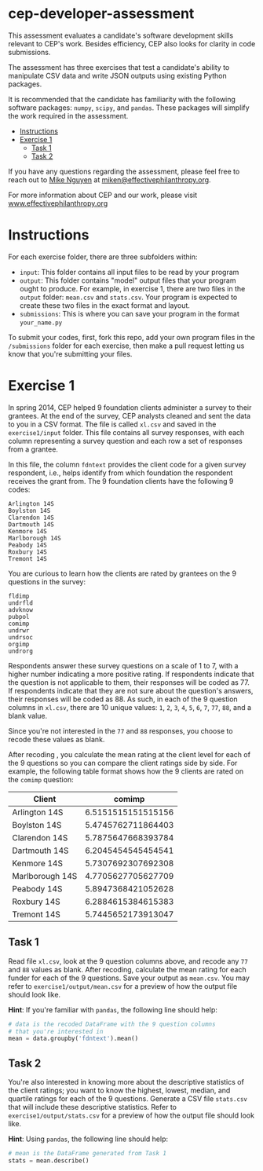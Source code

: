 cep-developer-assessment
========================

This assessment evaluates a candidate's software development skills relevant to CEP's work. Besides efficiency, CEP also looks for clarity in code submissions.

The assessment has three exercises that test a candidate's ability to manipulate CSV data and write JSON outputs using existing Python packages.

It is recommended that the candidate has familiarity with the following software packages: `numpy`, `scipy`, and `pandas`. These packages will simplify the work required in the assessment.

* [Instructions](#instructions)
* [Exercise 1](#exercise-1)
  * [Task 1](#task-1)
  * [Task 2](#task-2)

If you have any questions regarding the assessment, please feel free to reach out to [Mike Nguyen](https://github.com/miken) at miken@effectivephilanthropy.org.

For more information about CEP and our work, please visit www.effectivephilanthropy.org

# Instructions
For each exercise folder, there are three subfolders within:

* `input`: This folder contains all input files to be read by your program
* `output`: This folder contains "model" output files that your program ought to produce. For example, in exercise 1, there are two files in the `output` folder: `mean.csv` and `stats.csv`. Your program is expected to create these two files in the exact format and layout.
* `submissions`: This is where you can save your program in the format `your_name.py`

To submit your codes, first, fork this repo, add your own program files in the `/submissions` folder for each exercise, then make a pull request letting us know that you're submitting your files.

# Exercise 1
In spring 2014, CEP helped 9 foundation clients administer a survey to their grantees. At the end of the survey, CEP analysts cleaned and sent the data to you in a CSV format. The file is called `xl.csv` and saved in the `exercise1/input` folder. This file contains all survey responses, with each column representing a survey question and each row a set of responses from a grantee.

In this file, the column `fdntext` provides the client code for a given survey respondent, i.e., helps identify from which foundation the respondent receives the grant from. The 9 foundation clients have the following 9 codes:

```
Arlington 14S
Boylston 14S
Clarendon 14S
Dartmouth 14S
Kenmore 14S
Marlborough 14S
Peabody 14S
Roxbury 14S
Tremont 14S
```

You are curious to learn how the clients are rated by grantees on the 9 questions in the survey:
```
fldimp
undrfld
advknow
pubpol
comimp
undrwr
undrsoc
orgimp
undrorg
```

Respondents answer these survey questions on a scale of 1 to 7, with a higher number indicating a more positive rating. If respondents indicate that the question is not applicable to them, their responses will be coded as 77. If respondents indicate that they are not sure about the question's answers, their responses will be coded as 88. As such, in each of the 9 question columns in `xl.csv`, there are 10 unique values: `1`, `2`, `3`, `4`, `5`, `6`, `7`, `77`, `88`, and a blank value.

Since you're not interested in the `77` and `88` responses, you choose to recode these values as blank.

After recoding , you calculate the mean rating at the client level for each of the 9 questions so you can compare the client ratings side by side. For example, the following table format shows how the 9 clients are rated on the `comimp` question:

Client           | comimp
-----------------|-------------------
Arlington 14S    | 6.5151515151515156
Boylston 14S     | 5.4745762711864403
Clarendon 14S    | 5.7875647668393784
Dartmouth 14S    | 6.2045454545454541
Kenmore 14S      | 5.7307692307692308
Marlborough 14S  | 4.7705627705627709
Peabody 14S      | 5.8947368421052628
Roxbury 14S      | 6.2884615384615383
Tremont 14S      | 5.7445652173913047

## Task 1
Read file `xl.csv`, look at the 9 question columns above, and recode any `77` and `88` values as blank. After recoding, calculate the mean rating for each funder for each of the 9 questions. Save your output as `mean.csv`. You may refer to `exercise1/output/mean.csv` for a preview of how the output file should look like.

**Hint**: If you're familiar with `pandas`, the following line should help:
```python
# data is the recoded DataFrame with the 9 question columns
# that you're interested in
mean = data.groupby('fdntext').mean()
```

## Task 2
You're also interested in knowing more about the descriptive statistics of the client ratings; you want to know the highest, lowest, median, and quartile ratings for each of the 9 questions. Generate a CSV file `stats.csv` that will include these descriptive statistics. Refer to `exercise1/output/stats.csv` for a preview of how the output file should look like.

**Hint**: Using `pandas`, the following line should help:
```python
# mean is the DataFrame generated from Task 1
stats = mean.describe()
```

